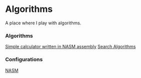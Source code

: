 # Algorithms
A place where I play with algorithms.

### Algorithms

[Simple calculator written in NASM assembly](calc/nasm)
[Search Algorithms](search)

### Configurations
[NASM](config/NASM.md)